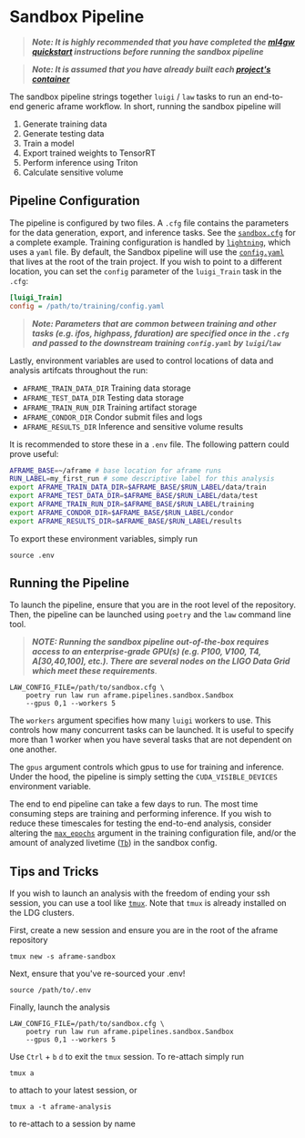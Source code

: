 # Sandbox Pipeline

> **_Note: It is highly recommended that you have completed the [ml4gw quickstart](https://github.com/ml4gw/quickstart/) instructions before running the sandbox pipeline_**

> **_Note: It is assumed that you have already built each [project's container](../../../projects/README.md)_**

The sandbox pipeline strings together `luigi` / `law` tasks to run an end-to-end generic aframe workflow.
In short, running the sandbox pipeline will

1. Generate training data
2. Generate testing data
3. Train a model
4. Export trained weights to TensorRT
5. Perform inference using Triton
6. Calculate sensitive volume

## Pipeline Configuration
The pipeline is configured by two files. A `.cfg` file contains the parameters
for the data generation, export, and inference tasks. See the [`sandbox.cfg`](./sandbox.cfg) for a complete example.
Training configuration is handled by [`lightning`](https://lightning.ai/docs/pytorch/stable/), which 
uses a `yaml` file. By default, the Sandbox pipeline will use the [`config.yaml`](../../../projects/train/config.yaml) that lives at the root of the train project. If you wish to point to a different location, you can set the `config` parameter of the `luigi_Train` task in the `.cfg`:

```cfg
[luigi_Train]
config = /path/to/training/config.yaml
```

> **_Note: Parameters that are common between training and other tasks (e.g. ifos, highpass, fduration) are specified once in the `.cfg` and passed to the downstream training `config.yaml` by `luigi`/`law`_**

Lastly, environment variables are used to control locations of data and analysis artifcats throughout the run:

- `AFRAME_TRAIN_DATA_DIR` Training data storage
- `AFRAME_TEST_DATA_DIR` Testing data storage
- `AFRAME_TRAIN_RUN_DIR` Training artifact storage
- `AFRAME_CONDOR_DIR` Condor submit files and logs
- `AFRAME_RESULTS_DIR` Inference and sensitive volume results

It is recommended to store these in a `.env` file. The following pattern could prove useful:

```bash
AFRAME_BASE=~/aframe # base location for aframe runs
RUN_LABEL=my_first_run # some descriptive label for this analysis
export AFRAME_TRAIN_DATA_DIR=$AFRAME_BASE/$RUN_LABEL/data/train
export AFRAME_TEST_DATA_DIR=$AFRAME_BASE/$RUN_LABEL/data/test
export AFRAME_TRAIN_RUN_DIR=$AFRAME_BASE/$RUN_LABEL/training
export AFRAME_CONDOR_DIR=$AFRAME_BASE/$RUN_LABEL/condor
export AFRAME_RESULTS_DIR=$AFRAME_BASE/$RUN_LABEL/results
```

To export these environment variables, simply run

```
source .env
```

## Running the Pipeline
To launch the pipeline, ensure that you are in the root level of the repository.
Then, the pipeline can be launched using `poetry` and the `law` command line tool.

> **_NOTE: Running the sandbox pipeline out-of-the-box requires access to an enterprise-grade GPU(s) (e.g. P100, V100, T4, A[30,40,100], etc.). There are several nodes on the LIGO Data Grid which meet these requirements_**.

```
LAW_CONFIG_FILE=/path/to/sandbox.cfg \
    poetry run law run aframe.pipelines.sandbox.Sandbox
    --gpus 0,1 --workers 5
```

The `workers` argument specifies how many `luigi` workers to use. This controls how many concurrent tasks 
can be launched. It is useful to specify more than 1 worker when you have several tasks that are not dependent on one another. 

The `gpus` argument controls which gpus to use for training and inference. Under the hood, the pipeline is simply setting
the `CUDA_VISIBLE_DEVICES` environment variable. 

The end to end pipeline can take a few days to run. The most time consuming steps are training and performing inference. If you wish to reduce these timescales for testing the end-to-end analysis, consider altering the
[`max_epochs`](../../../projects/train/config.yaml#92) argument in the training configuration file, and/or the amount of analyzed livetime ([`Tb`](./sandbox.cfg#17)) in the sandbox config.

## Tips and Tricks
If you wish to launch an analysis with the freedom of ending
your ssh session, you can use a tool like [`tmux`](https://github.com/tmux/tmux/wiki). Note that `tmux`
is already installed on the LDG clusters.

First, create a new session and ensure you are in the root of the aframe repository
```
tmux new -s aframe-sandbox
```

Next, ensure that you've re-sourced your .env!
```
source /path/to/.env
```

Finally, launch the analysis
```
LAW_CONFIG_FILE=/path/to/sandbox.cfg \
    poetry run law run aframe.pipelines.sandbox.Sandbox
    --gpus 0,1 --workers 5
```

Use `Ctrl` + `b` `d` to exit the `tmux` session. To re-attach simply run

```
tmux a
```
to attach to your latest session, or 

```
tmux a -t aframe-analysis
```

to re-attach to a session by name




    
